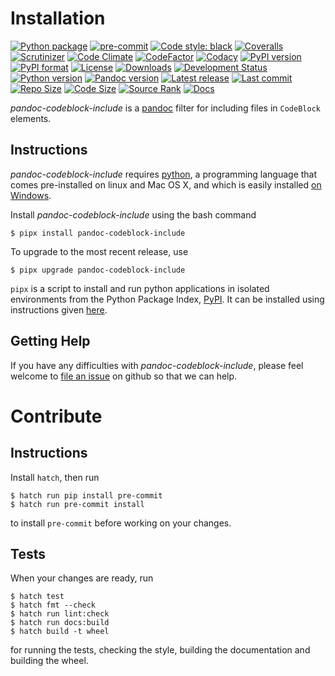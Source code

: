 Installation
============

[![Python package](https://github.com/chdemko/pandoc-codeblock-include/workflows/Python%20package/badge.svg?branch=develop)](https://github.com/chdemko/pandoc-codeblock-include/actions/workflows/python-package.yml)
[![pre-commit](https://img.shields.io/badge/pre--commit-enabled-brightgreen?logo=pre-commit)](https://github.com/pre-commit/pre-commit)
[![Code style: black](https://img.shields.io/badge/code%20style-black-000000.svg)](https://pypi.org/project/black/)
[![Coveralls](https://img.shields.io/coveralls/github/chdemko/pandoc-codeblock-include/develop.svg?logo=Codecov&logoColor=white)](https://coveralls.io/github/chdemko/pandoc-codeblock-include?branch=develop)
[![Scrutinizer](https://img.shields.io/scrutinizer/g/chdemko/pandoc-codeblock-include.svg?logo=scrutinizer)](https://scrutinizer-ci.com/g/chdemko/pandoc-codeblock-include/)
[![Code Climate](https://codeclimate.com/github/chdemko/pandoc-codeblock-include/badges/gpa.svg)](https://codeclimate.com/github/chdemko/pandoc-codeblock-include/)
[![CodeFactor](https://img.shields.io/codefactor/grade/github/chdemko/pandoc-codeblock-include/develop.svg?logo=codefactor)](https://www.codefactor.io/repository/github/chdemko/pandoc-codeblock-include)
[![Codacy](https://img.shields.io/codacy/grade/26716ef242ba4089aff55eff7ca592a9.svg?logo=codacy&logoColor=white)](https://app.codacy.com/gh/chdemko/pandoc-codeblock-include/dashboard)
[![PyPI version](https://img.shields.io/pypi/v/pandoc-codeblock-include.svg?logo=pypi&logoColor=white)](https://pypi.org/project/pandoc-codeblock-include/)
[![PyPI format](https://img.shields.io/pypi/format/pandoc-codeblock-include.svg?logo=pypi&logoColor=white)](https://pypi.org/project/pandoc-codeblock-include/)
[![License](https://img.shields.io/pypi/l/pandoc-codeblock-include.svg?logo=pypi&logoColor=white)](https://raw.githubusercontent.com/chdemko/pandoc-codeblock-include/develop/LICENSE)
[![Downloads](https://img.shields.io/pypi/dm/pandoc-codeblock-include?logo=pypi&logoColor=white)](https://pepy.tech/project/pandoc-codeblock-include)
[![Development Status](https://img.shields.io/pypi/status/pandoc-codeblock-include.svg?logo=pypi&logoColor=white)](https://pypi.org/project/pandoc-codeblock-include/)
[![Python version](https://img.shields.io/pypi/pyversions/pandoc-codeblock-include.svg?logo=Python&logoColor=white)](https://pypi.org/project/pandoc-codeblock-include/)
[![Pandoc version](https://img.shields.io/badge/pandoc-2.11%20|%202.12%20|%202.13%20|%202.14%20|%202.15%20|%202.16%20|%202.17%20|%202.18%20|%202.19%20|%203.0%20|%203.1%20|%203.2%20|%203.3%20|%203.4%20|%203.5-blue.svg?logo=markdown)](https://pandoc.org/)
[![Latest release](https://img.shields.io/github/release-date/chdemko/pandoc-codeblock-include.svg?logo=github)](https://github.com/chdemko/pandoc-codeblock-include/releases)
[![Last commit](https://img.shields.io/github/last-commit/chdemko/pandoc-codeblock-include/develop?logo=github)](https://github.com/chdemko/pandoc-codeblock-include/commit/develop/)
[![Repo Size](https://img.shields.io/github/repo-size/chdemko/pandoc-codeblock-include.svg?logo=github)](http://pandoc-codeblock-include.readthedocs.io/en/latest/)
[![Code Size](https://img.shields.io/github/languages/code-size/chdemko/pandoc-codeblock-include.svg?logo=github)](http://pandoc-codeblock-include.readthedocs.io/en/latest/)
[![Source Rank](https://img.shields.io/librariesio/sourcerank/pypi/pandoc-codeblock-include.svg?logo=libraries.io&logoColor=white)](https://libraries.io/pypi/pandoc-codeblock-include)
[![Docs](https://img.shields.io/readthedocs/pandoc-codeblock-include.svg?logo=read-the-docs&logoColor=white)](https://pandoc-codeblock-include.readthedocs.io)

*pandoc-codeblock-include* is a [pandoc] filter for including files in
`CodeBlock` elements.

[pandoc]: http://pandoc.org/

Instructions
------------

*pandoc-codeblock-include* requires [python], a programming language that
comes pre-installed on linux and Mac OS X, and which is easily installed
[on Windows].

Install *pandoc-codeblock-include* using the bash command

~~~shell-session
$ pipx install pandoc-codeblock-include
~~~

To upgrade to the most recent release, use

~~~shell-session
$ pipx upgrade pandoc-codeblock-include
~~~

`pipx` is a script to install and run python applications in isolated
environments from the Python Package Index, [PyPI]. It can be installed
using instructions given [here](https://pipx.pypa.io/stable/).

[python]: https://www.python.org
[on Windows]: https://www.python.org/downloads/windows
[PyPI]: https://pypi.org


Getting Help
------------

If you have any difficulties with *pandoc-codeblock-include*, please feel
welcome to [file an issue] on github so that we can help.

[file an issue]: https://github.com/chdemko/pandoc-codeblock-include/issues

Contribute
==========

Instructions
------------

Install `hatch`, then run

~~~shell-session
$ hatch run pip install pre-commit
$ hatch run pre-commit install
~~~

to install `pre-commit` before working on your changes.

Tests
-----

When your changes are ready, run

~~~shell-session
$ hatch test
$ hatch fmt --check
$ hatch run lint:check
$ hatch run docs:build
$ hatch build -t wheel
~~~

for running the tests, checking the style, building the documentation
and building the wheel.

